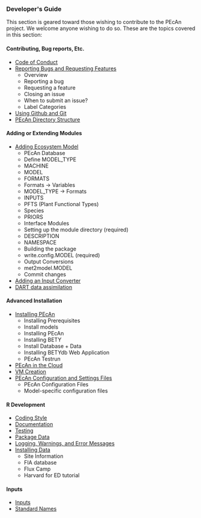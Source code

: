 ### Developer's Guide

This section is geared toward those wishing to contribute to the PEcAn project. We welcome anyone wishing to do so. These are the topics covered in this section:

#### Contributing, Bug reports, Etc.
* [Code of Conduct](Code-of-Conduct.md)
* [Reporting Bugs and Requesting Features](developers_guide/Github-issues.md)
    * Overview
    * Reporting a bug
    * Requesting a feature
    * Closing an issue
    * When to submit an issue?
    * Label Categories
* [Using Github and Git](developers_guide/Using-Git.md)
* [PEcAn Directory Structure](developers_guide/Directory-structure.md)
#### Adding or Extending Modules
* [Adding Ecosystem Model](developers_guide/Adding-an-Ecosystem-Model.md)
    * PEcAn Database
    * Define MODEL_TYPE
    * MACHINE
    * MODEL
    * FORMATS
    * Formats -> Variables
    * MODEL_TYPE -> Formats
    * INPUTS
    * PFTS (Plant Functional Types)
    * Species
    * PRIORS
    * Interface Modules
    * Setting up the module directory (required)
    * DESCRIPTION
    * NAMESPACE
    * Building the package
    * write.config.MODEL (required)
    * Output Conversions
    * met2model.MODEL
    * Commit changes
* [Adding an Input Converter](developers_guide/Adding-an-Input-Converter.md)
* [DART data assimilation](users_guide/advanced_users_guide/DART_state_data_assimilation.md)
#### Advanced Installation
* [Installing PEcAn](developers_guide/Installing-PEcAn.md)
    * Installing Prerequisites
    * Install models
    * Installing PEcAn
    * Installing BETY
    * Install Database + Data
    * Installing BETYdb Web Application
    * PEcAn Testrun
* [PEcAn in the Cloud](PEcAn-in-the-Cloud.md)
* [VM Creation](developers_guide/VM-Creation.md)
* [PEcAn Configuration and Settings Files](developers_guide/Configuration-Files.md)
    * PEcAn Configuration Files
    * Model-specific configuration files
#### R Development
* [Coding Style](developers_guide/Coding_style.md)
* [Documentation](developers_guide/Roxygen2.md)
* [Testing](developers_guide/Testing.md)
* [Package Data](developers_guide/Package-data.md)
* [Logging, Warnings, and Error Messages](developers_guide/Logging.md)
* [Installing Data](developers_guide/Installing-PEcAn-Data.md)
    * Site Information
    * FIA database
    * Flux Camp
    * Harvard for ED tutorial
#### Inputs
* [Inputs](developers_guide/Data-Formats.md)
* [Standard Names](developers_guide/Adding-an-Input-Converter.md)
